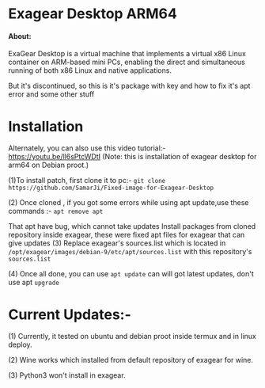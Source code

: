 # Exagear Desktop ARM64

#### About:
ExaGear Desktop is a virtual machine that implements a virtual x86 Linux container on ARM-based mini PCs, enabling the direct and simultaneous running of both x86 Linux and native applications.

But it's discontinued, so this is it's package with key and how to fix it's apt error and some other stuff
# Installation

Alternately, you can also use this video tutorial:-
https://youtu.be/ll6sPtcWDtI
(Note: this is installation of exagear desktop for arm64 on Debian proot.)

(1)To install patch, first clone it to pc:-
``` git clone https://github.com/SamarJi/Fixed-image-for-Exagear-Desktop ```

(2) Once cloned , if you got some errors while using apt update,use these commands :-
``` apt remove apt ```

That apt have bug, which cannot take updates
Install packages from cloned repository inside exagear, these were fixed apt files for exagear that can give updates
(3) Replace exagear's sources.list which is located in `/opt/exagear/images/debian-9/etc/apt/sources.list` with this repository's `sources.list`
 
(4) Once all done, you can use `apt update` can will got latest updates, don't use apt `upgrade`

# Current Updates:-

(1) Currently, it tested on ubuntu and debian proot inside termux and in linux deploy.

(2) Wine works which installed from default repository of exagear for wine.

(3) Python3 won't install in exagear.
